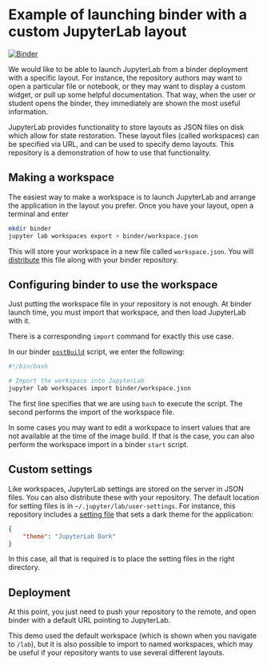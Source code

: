 # Example of launching binder with a custom JupyterLab layout

[![Binder](https://mybinder.org/badge_logo.svg)](https://mybinder.org/v2/gh/yychuang/binder-workspace-demo/HEAD)


We would like to be able to launch JupyterLab from a binder deployment with a specific layout.
For instance, the repository authors may want to open a particular file or notebook,
or they may want to display a custom widget, or pull up some helpful documentation.
That way, when the user or student opens the binder, they immediately are
shown the most useful information.

JupyterLab provides functionality to store layouts as JSON files on disk which allow for state restoration.
These layout files (called workspaces) can be specified via URL, and can be used to specify demo layouts.
This repository is a demonstration of how to use that functionality.

## Making a workspace

The easiest way to make a workspace is to launch JupyterLab and arrange the application in the layout you prefer.
Once you have your layout, open a terminal and enter
```bash
mkdir binder
jupyter lab workspaces export > binder/workspace.json

```
This will store your workspace in a new file called `workspace.json`.
You will [distribute](binder/workspace.json) this file along with your binder repository.

## Configuring binder to use the workspace

Just putting the workspace file in your repository is not enough.
At binder launch time, you must import that workspace, and then load JupyterLab with it.

There is a corresponding `import` command for exactly this use case.

In our binder [`postBuild`](binder/postBuild) script, we enter the following:

```bash
#!/bin/bash

# Import the workspace into JupyterLab
jupyter lab workspaces import binder/workspace.json
```

The first line specifies that we are using `bash` to execute the script.
The second performs the import of the workspace file.

In some cases you may want to edit a workspace to insert values that are
not available at the time of the image build.
If that is the case, you can also perform the workspace import in a binder `start` script.

## Custom settings

Like workspaces, JupyterLab settings are stored on the server in JSON files.
You can also distribute these with your repository.
The default location for setting files is in `~/.jupyter/lab/user-settings`.
For instance, this repository includes a [setting file](.jupyter/lab/user-settings/@jupyterlab/apputils-extension/themes.jupyterlab-settings)
that sets a dark theme for the application:

```json
{
    "theme": "JupyterLab Dark"
}
```
In this case, all that is required is to place the setting files in the right directory.

## Deployment

At this point, you just need to push your repository to the remote,
and open binder with a default URL pointing to JupyterLab.

This demo used the default workspace (which is shown when you navigate to `/lab`),
but it is also possible to import to named workspaces, which may be useful
if your repository wants to use several different layouts.
